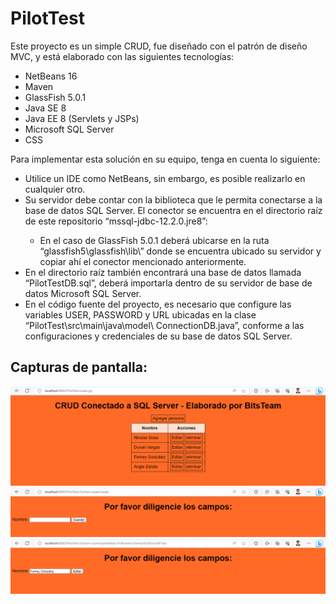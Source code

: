 # PilotTest
Este proyecto es un simple CRUD, fue diseñado con el patrón de diseño MVC, y está elaborado con las siguientes
tecnologías:

<ul>
    <li>NetBeans 16</li>
    <li>Maven</li>
    <li>GlassFish 5.0.1</li>
    <li>Java SE 8</li>
    <li>Java EE 8 (Servlets y JSPs)</li>
    <li>Microsoft SQL Server</li>
    <li>CSS</li>
</ul>

Para implementar esta solución en su equipo, tenga en cuenta lo siguiente:

<ul>
    <li>Utilice un IDE como NetBeans, sin embargo, es posible realizarlo en cualquier otro.</li>
    <li>Su servidor debe contar con la biblioteca que le permita conectarse a la base de datos SQL Server. El conector
        se encuentra en el directorio raíz de este repositorio “mssql-jdbc-12.2.0.jre8”:</li>
    <ul>
        <li>En el caso de GlassFish 5.0.1 deberá ubicarse en la ruta “glassfish5\glassfish\lib\” donde se encuentra
            ubicado su servidor y copiar ahí el conector mencionado anteriormente.</li>
    </ul>
    <li>En el directorio raíz también encontrará una base de datos llamada “PilotTestDB.sql”, deberá importarla dentro
        de su servidor de base de datos Microsoft SQL Server.</li>
    <li>En el código fuente del proyecto, es necesario que configure las variables USER, PASSWORD y URL ubicadas en la
        clase “PilotTest\src\main\java\model\ ConnectionDB.java”, conforme a las configuraciones y credenciales de su
        base de datos SQL Server.</li>
</ul>

<h2>Capturas de pantalla:</h2>

<img src="image_1.png">
<img src="image_2.png">
<img src="image_3.png">
